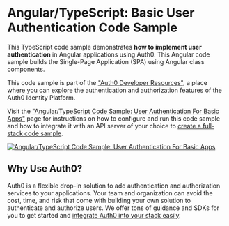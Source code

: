 # Angular/TypeScript: Basic User Authentication Code Sample

This TypeScript code sample demonstrates **how to implement user authentication** in Angular applications using Auth0. This Angular code sample builds the Single-Page Application (SPA) using Angular class components.

This code sample is part of the ["Auth0 Developer Resources"](https://developer.auth0.com/resources), a place where you can explore the authentication and authorization features of the Auth0 Identity Platform.

Visit the ["Angular/TypeScript Code Sample: User Authentication For Basic Apps"](https://developer.auth0.com/resources/code-samples/spa/angular/basic-authentication) page for instructions on how to configure and run this code sample and how to integrate it with an API server of your choice to [create a full-stack code sample](https://developer.auth0.com/resources/code-samples/full-stack/hello-world/basic-access-control/spa).

[![Angular/TypeScript Code Sample: User Authentication For Basic Apps](https://cdn.auth0.com/blog/hub/code-samples/spa/angular-typescript/basic-authentication.png)](https://developer.auth0.com/resources/code-samples/spa/angular/basic-authentication)

## Why Use Auth0?

Auth0 is a flexible drop-in solution to add authentication and authorization services to your applications. Your team and organization can avoid the cost, time, and risk that come with building your own solution to authenticate and authorize users. We offer tons of guidance and SDKs for you to get started and [integrate Auth0 into your stack easily](https://developer.auth0.com/resources/code-samples/full-stack).
